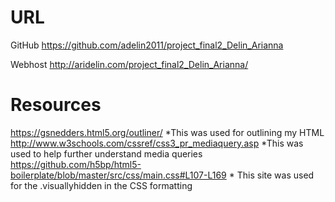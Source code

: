 # URL
GitHub
https://github.com/adelin2011/project_final2_Delin_Arianna

Webhost
http://aridelin.com/project_final2_Delin_Arianna/

# Resources
https://gsnedders.html5.org/outliner/
	*This was used for outlining my HTML
http://www.w3schools.com/cssref/css3_pr_mediaquery.asp
	*This was used to help further understand media queries
https://github.com/h5bp/html5-boilerplate/blob/master/src/css/main.css#L107-L169
	* This site was used for the .visuallyhidden in the CSS formatting